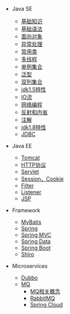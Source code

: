 + Java SE
  + [基础知识](notes/01JavaSE/01-基础知识)
  + [基础语法](notes/01JavaSE/02-基础语法)
  + [面向对象](notes/01JavaSE/03-面向对象)
  + [异常处理](notes/01JavaSE/04-异常处理.md)
  + [常用类](notes/01JavaSE/05-常用类.md)
  + [多线程](notes/01JavaSE/06-多线程)
  + [单例集合](notes/01JavaSE/07-单例集合)
  + [泛型](notes/01JavaSE/08-泛型)
  + [双列集合](notes/01JavaSE/09-双列集合)
  + [jdk1.5特性](notes/01JavaSE/10-jdk1.5特性)
  + [IO流](notes/01JavaSE/11-IO流)
  + [网络编程](notes/01JavaSE/12-网络编程)
  + [反射和内省](notes/01JavaSE/13-反射和内省)
  + [注解](notes/01JavaSE/14-注解)
  + [jdk1.8特性](notes/01JavaSE/15-jdk1.8特性)
  + [JDBC](notes/01JavaSE/16-jdbc)
+ Java EE
  + [Tomcat](notes/02JavaEE/Tomcat)
  + [HTTP协议](notes/02JavaEE/HTTP协议)
  + [Servlet](notes/02JavaEE/Servlet)
  + [Session，Cookie](notes/02JavaEE/会话管理)
  + [Filter](notes/02JavaEE/Filter)
  + [Listener](notes/02JavaEE/Listener)
  + [JSP](notes/02JavaEE/JSP)
+ Framework
  + [MyBatis](notes/03Framework/MyBatis)
  + [Spring](notes/03Framework/Spring)
  + [Spring MVC](notes/03Framework/SpringMVC)
  + [Spring Data](notes/03Framework/SpringData)
  + [Spring Boot](notes/03Framework/SpringBoot)
  + [Shiro](notes/03Framework/Shiro)
+ Microservices

  + [Dubbo](notes/05Microservices/Dubbo)
  + [MQ](notes/05Microservices/MQ/RabbitMQ)
    + [MQ相关概念](notes/05Microservices/MQ/MQ相关概念)
    + [RabbitMQ](notes/05Microservices/MQ/RabbitMQ)
    + [Spring Cloud](notes/05Microservices/MQ/SpringCloud)





